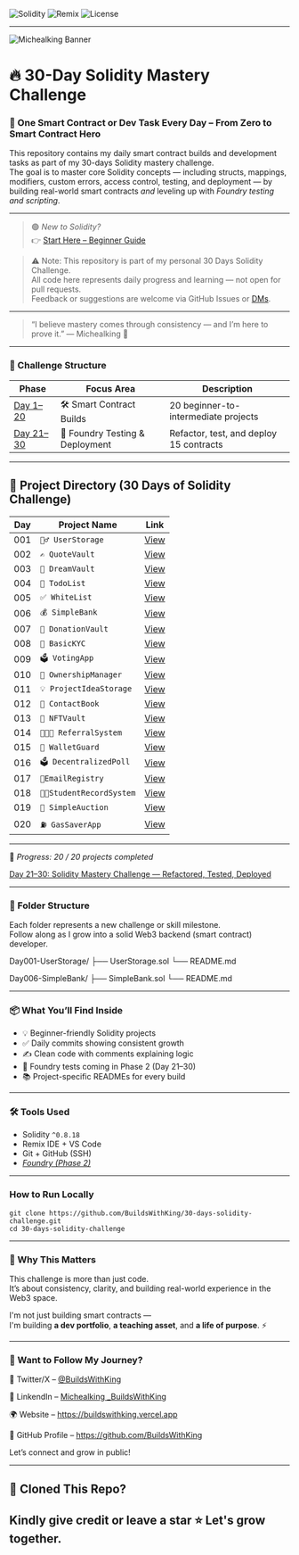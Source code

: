 ![Solidity](https://img.shields.io/badge/Solidity-%5E0.8.18-blue)
![Remix](https://img.shields.io/badge/Tested%20with-Remix-orange)
![License](https://img.shields.io/badge/License-MIT-green)

---
![Michealking Banner](https://github.com/user-attachments/assets/e40fada9-bde2-4c65-854a-c0ad3f846622)


# 🔥 30-Day Solidity Mastery Challenge

### 🚀 One Smart Contract or Dev Task Every Day – From Zero to Smart Contract Hero

This repository contains my daily smart contract builds and development tasks as part of my 30-days Solidity mastery challenge.  
The goal is to master core Solidity concepts — including structs, mappings, modifiers, custom errors, access control, testing, and deployment — by building real-world smart contracts *and* leveling up with *Foundry testing and scripting*.

---
> 🟢 *New to Solidity?*  
> 👉 [Start Here – Beginner Guide](https://github.com/BuildsWithKing/start-here-solidity)

> ⚠ Note: This repository is part of my personal 30 Days Solidity Challenge.  
> All code here represents daily progress and learning — not open for pull requests.  
> Feedback or suggestions are welcome via GitHub Issues or [DMs](https://www.linkedin.com/in/michealking-buildswithking?utm_source=share&utm_campaign=share_via&utm_content=profile&utm_medium=android_app).

---
> “I believe mastery comes through consistency — and I’m here to prove it.”
— Michealking 👑
---

### 📅 Challenge Structure

| Phase | Focus Area                             | Description                                  |
|-------|-----------------------------------------|----------------------------------------------|
| [Day 1–20](https://github.com/BuildsWithKing/30-days-solidity-challenge) | 🛠 Smart Contract Builds             | 20 beginner-to-intermediate projects         |
| [Day 21–30](https://github.com/BuildsWithKing/21-30-foundry-test-deploy) | 🧪 Foundry Testing & Deployment     | Refactor, test, and deploy 15 contracts  |

---
## 📅 Project Directory (30 Days of Solidity Challenge)

| **Day** | **Project Name** | **Link** |
|-----|--------------|------|
| 001 | `🧍‍♂ UserStorage` | [View](https://github.com/BuildsWithKing/30-days-solidity-challenge/tree/main/Day001-UserStorage) |
| 002 | `✍ QuoteVault` | [View](https://github.com/BuildsWithKing/30-days-solidity-challenge/tree/main/Day002-QuoteVault) |
| 003 | `💭 DreamVault` | [View](https://github.com/BuildsWithKing/30-days-solidity-challenge/tree/main/Day003-DreamVault) |
| 004 | `📝 TodoList` | [View](https://github.com/BuildsWithKing/30-days-solidity-challenge/tree/main/Day004-TodoList) |
| 005 | `✅ WhiteList` | [View](https://github.com/BuildsWithKing/30-days-solidity-challenge/tree/main/Day005-WhiteList) |
| 006 | `💰 SimpleBank` | [View](https://github.com/BuildsWithKing/30-days-solidity-challenge/tree/main/Day006-SimpleBank) |
| 007 | `💖 DonationVault` | [View](https://github.com/BuildsWithKing/30-days-solidity-challenge/tree/main/Day007-DonationVault) |
| 008 | `🛂 BasicKYC` | [View](https://github.com/BuildsWithKing/30-days-solidity-challenge/tree/main/Day008-BasicKYC) |
| 009 | `🗳 VotingApp` | [View](https://github.com/BuildsWithKing/30-days-solidity-challenge/tree/main/Day009-VotingApp) |
| 010 | `🔐 OwnershipManager` | [View](https://github.com/BuildsWithKing/30-days-solidity-challenge/tree/main/Day010-OwnershipManager) |
| 011 | `💡 ProjectIdeaStorage` | [View](https://github.com/BuildsWithKing/30-days-solidity-challenge/tree/main/Day011-ProjectIdeaStorage) |
| 012 | `📕 ContactBook` | [View](https://github.com/BuildsWithKing/30-days-solidity-challenge/tree/main/Day012-ContactBook) |
| 013 | `🧾 NFTVault`  | [View](https://github.com/BuildsWithKing/30-days-solidity-challenge/tree/main/Day013-NFTVault)   |
| 014 | `🧑‍🤝‍🧑 ReferralSystem` | [View](https://github.com/BuildsWithKing/30-days-solidity-challenge/tree/main/Day014-ReferralSystem) |
| 015 | `🔐 WalletGuard` | [View](https://github.com/BuildsWithKing/30-days-solidity-challenge/tree/main/Day015-WalletGuard) |
| 016 | `🗳 DecentralizedPoll` | [View](https://github.com/BuildsWithKing/30-days-solidity-challenge/tree/main/Day016-DecentralizedPoll) |
| 017 | `📧EmailRegistry` |[View](https://github.com/BuildsWithKing/30-days-solidity-challenge/tree/main/Day017-EmailRegistry) |
| 018 | `👨‍🎓StudentRecordSystem` |[View](https://github.com/BuildsWithKing/30-days-solidity-challenge/tree/main/Day018-StudentRecordSystem) |
| 019 | `🛒 SimpleAuction` |[View](https://github.com/BuildsWithKing/30-days-solidity-challenge/tree/main/Day019-SimpleAuction) |
| 020 | `⛽ GasSaverApp`   |[View](https://github.com/BuildsWithKing/30-days-solidity-challenge/tree/main/Day020-GasSaverApp) |

---
🧱 *Progress: 20 / 20 projects completed*

[Day 21–30: Solidity Mastery Challenge — Refactored, Tested, Deployed](https://github.com/BuildsWithKing/21-30-foundry-test-deploy)

---
### 📂 Folder Structure

Each folder represents a new challenge or skill milestone.  
Follow along as I grow into a solid Web3 backend (smart contract) developer.

Day001-UserStorage/ ├── UserStorage.sol └── README.md

Day006-SimpleBank/ ├── SimpleBank.sol └── README.md

---

### 📦 What You’ll Find Inside

- 💡 Beginner-friendly Solidity projects  
- ✅ Daily commits showing consistent growth  
- ✍ Clean code with comments explaining logic  
- 🧪 Foundry tests coming in Phase 2 (Day 21–30)  
- 📚 Project-specific READMEs for every build  

---

### 🛠 Tools Used

- Solidity `^0.8.18`
- Remix IDE + VS Code
- Git + GitHub (SSH)
- *[Foundry (Phase 2)](https://github.com/BuildsWithKing/21-30-foundry-test-deploy)*

---

### How to Run Locally

```
git clone https://github.com/BuildsWithKing/30-days-solidity-challenge.git
cd 30-days-solidity-challenge
```
---

### 🧠 Why This Matters

This challenge is more than just code.  
It’s about consistency, clarity, and building real-world experience in the Web3 space.

I'm not just building smart contracts —  
I'm building **a dev portfolio**, **a teaching asset**, and **a life of purpose**. ⚡

---

### 💬 Want to Follow My Journey?

📡 Twitter/X – [@BuildsWithKing](https://x.com/BuildsWithKing/) 

💬 LinkendIn – [Michealking _BuildsWithKing](https://www.linkedin.com/in/michealking-buildswithking?utm_source=share&utm_campaign=share_via&utm_content=profile&utm_medium=android_app)

🌍 Website – https://buildswithking.vercel.app 

🧠 GitHub Profile – https://github.com/BuildsWithKing  

Let’s connect and grow in public!

---
## 🙏 Cloned This Repo?

Kindly give credit or leave a star ⭐ Let's grow together.
---
